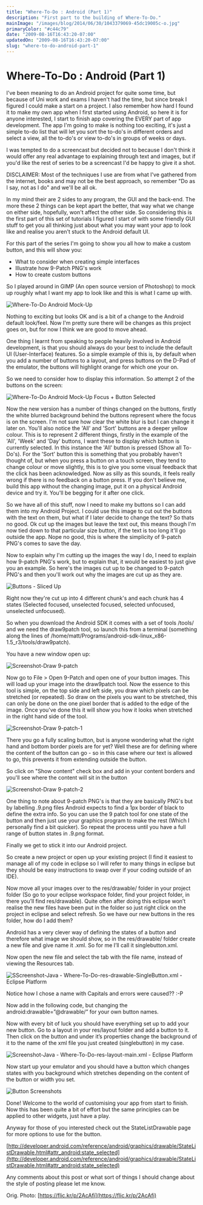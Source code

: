 ```yaml
---
title: "Where-To-Do : Android (Part 1)"
description: "First part to the building of Where-To-Do."
mainImage: "/images/blog/2014/06/30/1043379069-45dc19005c-o.jpg"
primaryColor: "#c44c79"
date: "2009-08-16T16:43:20-07:00"
updatedOn: "2009-08-16T16:43:20-07:00"
slug: "where-to-do-android-part-1"
---
```


# Where-To-Do : Android (Part 1)

I've been meaning to do an Android project for quite some time, but because of Uni work and exams I haven't had the time, but since break I figured I could make a start on a project. I also remember how hard I found it to make my own app when I first started using Android, so here it is for anyone interested, I start to finish app covering the EVERY part of app development. The app I'm going to make is nothing too exciting, it's just a simple to-do list that will let you sort the to-do's in different orders and select a view, all the to-do's or view to-do's in groups of weeks or days.

I was tempted to do a screencast but decided not to because I don't think it would offer any real advantage to explaining through text and images, but if you'd like the rest of series to be a screencast I'd be happy to give it a shot.

DISCLAIMER: Most of the techniques I use are from what I've gathered from the internet, books and may not be the best approach, so remember "Do as I say, not as I do" and we'll be all ok.

In my mind their are 2 sides to any program, the GUI and the back-end. The more these 2 things can be kept apart the better, that way what we change on either side, hopefully, won't affect the other side. So considering this is the first part of this set of tutorials I figured I start of with some friendly GUI stuff to get you all thinking just about what you may want your app to look like and realise you aren't stuck to the Android default UI.

For this part of the series I'm going to show you all how to make a custom button, and this will show you:

  * What to consider when creating simple interfaces
  * Illustrate how 9-Patch PNG's work
  * How to create custom buttons

So I played around in GIMP (An open source version of Photoshop) to mock up roughly what I want my app to look like and this is what I came up with.

![Where-To-Do Android Mock-Up](/images/blog/2009/08/Where-To-Do-Android-MockUp.png)

Nothing to exciting but looks OK and is a bit of a change to the Android default look/feel. Now I'm pretty sure there will be changes as this project goes on, but for now I think we are good to move ahead.

One thing I learnt from speaking to people heavily involved in Android development, is that you should always do your best to include the default UI (User-Interface) features. So a simple example of this is, by default when you add a number of buttons to a layout, and press buttons on the D-Pad of the emulator, the buttons will highlight orange for which one your on.

So we need to consider how to display this information. So attempt 2 of the buttons on the screen:

![Where-To-Do Android Mock-Up Focus + Button Selected](/images/blog/2009/08/Where-To-Do-Android-Mock-Up-2.png)

Now the new version has a number of things changed on the buttons, firstly the white blurred background behind the buttons represent where the focus is on the screen. I'm not sure how clear the white blur is but I can change it later on. You'll also notice the 'All' and 'Sort' buttons are a deeper yellow colour. This is to represent 2 different things, firstly in the example of the 'All', 'Week' and 'Day' buttons, I want these to display which button is currently selected. In this instance the 'All' button is pressed (Show all To-Do's). For the 'Sort' button this is something that you probably haven't thought of, but when you press a button on a touch screen, they tend to change colour or move slightly, this is to give you some visual feedback that the click has been acknowledged. Now as silly as this sounds, it feels really wrong if there is no feedback on a button press. If you don't believe me, build this app without the changing image, put it on a physical Android device and try it. You'll be begging for it after one click.

So we have all of this stuff, now I need to make my buttons so I can add them into my Android Project. I could use this image to cut out the buttons with the text on them, but what if I later decide to change the text? So thats no good. Ok cut up the images but leave the text out, this means though I'm now tied down to that particular size button, if the text is too long it'll go outside the app. Nope no good, this is where the simplicity of 9-patch PNG's comes to save the day.

Now to explain why I'm cutting up the images the way I do, I need to explain how 9-patch PNG's work, but to explain that, it would be easiest to just give you an example. So here's the images cut up to be changed to 9-patch PNG's and then you'll work out why the images are cut up as they are.

![Buttons - Sliced Up](/images/blog/2009/08/Buttons-Sliced-Up.png)

Right now they're cut up into 4 different chunk's and each chunk has 4 states (Selected focused, unselected focused, selected unfocused, unselected unfocused).

So when you download the Android SDK it comes with a set of tools <Android SDK Directory>/tools/ and we need the draw9patch tool, so launch this from a terminal (something along the lines of /home/matt/Programs/android-sdk-linux_x86-1.5_r3/tools/draw9patch).

You have a new window open up:

![Screenshot-Draw 9-patch](/images/blog/2009/08/Screenshot-Draw-9-patch.png)

Now go to File > Open 9-Patch and open one of your button images. This will load up your image into the draw9patch tool. Now the essence to this tool is simple, on the top side and left side, you draw which pixels can be stretched (or repeated). So draw on the pixels you want to be stretched, this can only be done on the one pixel border that is added to the edge of the image. Once you've done this it will show you how it looks when stretched in the right hand side of the tool.

![Screenshot-Draw 9-patch-1](/images/blog/2009/08/Screenshot-Draw-9-patch-1.png)

There you go a fully scaling button, but is anyone wondering what the right hand and bottom border pixels are for yet? Well these are for defining where the content of the button can go - so in this case where our text is allowed to go, this prevents it from extending outside the button.

So click on "Show content" check box and add in your content borders and you'll see where the content will sit in the button

![Screenshot-Draw 9-patch-2](/images/blog/2009/08/Screenshot-Draw-9-patch-2.png)

One thing to note about 9-patch PNG's is that they are basically PNG's but by labelling .9.png files Android expects to find a 1px border of black to define the extra info. So you can use the 9 patch tool for one state of the button and then just use your graphics program to make the rest (Which I personally find a bit quicker). So repeat the process until you have a full range of button states in .9.png format.

Finally we get to stick it into our Android project.

So create a new project or open up your existing project (I find it easiest to manage all of my code in eclipse so I will refer to many things in eclipse but they should be easy instructions to swap over if your coding outside of an IDE).

Now move all your images over to the res/drawable/ folder in your project folder (So go to your eclipse workspace folder, find your project folder, in there you’ll find res/drawable).  Quite often after doing this eclipse won’t realise the new files have been put in the folder so just right click on the project in eclipse and select refresh. So we have our new buttons in the res folder, how do I add them?

Android has a very clever way of defining the states of a button and therefore what image we should show, so in the res/drawable/ folder create a new file and give name it <Relevant Name>.xml. So for me I’ll call it singlebutton.xml.

Now open the new file and select the tab with the file name, instead of viewing the Resources tab.


![SScreenshot-Java - Where-To-Do-res-drawable-SingleButton.xml - Eclipse Platform](/images/blog/2009/08/Screenshot-Java-Where-To-Do-res-drawable-SingleButton.xml-Eclipse-Platform-.png)

Notice how I chose a name with Capitals and errors were caused?? :-P

Now add in the following code, but changing the android:drawable=”@drawable/<File name>” for your own button names.

Now with every bit of luck you should have everything set up to add your new button. Go to a layout in your res/layout folder and add a button to it. Then click on the button and under it’s properties change the background of it to the name of the xml file you just created (singlebutton) in my case.


![Screenshot-Java - Where-To-Do-res-layout-main.xml - Eclipse Platform](/images/blog/2009/08/Screenshot-Java-Where-To-Do-res-layout-main.xml-Eclipse-Platform-.png)

Now start up your emulator and you should have a button which changes states with you background which stretches depending on the content of the button or width you set.

![Button Screenshots](/images/blog/2009/08/Button-Screenshots.png)

Done! Welcome to the world of customising your app from start to finish. Now this has been quite a bit of effort but the same principles can be applied to other widgets, just have a play.

Anyway for those of you interested check out the StateListDrawable page for more options to use for the button.

[http://developer.android.com/reference/android/graphics/drawable/StateListDrawable.html#attr_android:state_selected](http://developer.android.com/reference/android/graphics/drawable/StateListDrawable.html#attr_android:state_selected)

Any comments about this post or what sort of things I should change about the style of posting please let me know.

Orig. Photo: [https://flic.kr/p/2AcAfi](https://flic.kr/p/2AcAfi)